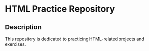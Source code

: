 # HTML Practice Repository

## Description

This repository is dedicated to practicing HTML-related projects and exercises.
